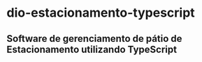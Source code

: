 # dio-estacionamento-typescript

## Software de gerenciamento de pátio de Estacionamento utilizando TypeScript